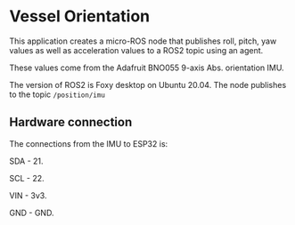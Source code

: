 # Vessel Orientation
This application creates a micro-ROS node that publishes roll, pitch, yaw values as well as acceleration values to a ROS2 topic using an agent.

These values come from the Adafruit BNO055 9-axis Abs. orientation IMU.

The version of ROS2 is Foxy desktop on Ubuntu 20.04. The node publishes to the topic `/position/imu`

## Hardware connection
The connections from the IMU to ESP32 is:

SDA - 21.

SCL - 22.

VIN - 3v3.

GND - GND.
